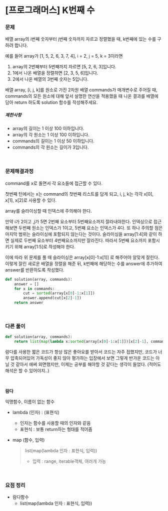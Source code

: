 # [프로그래머스] K번째 수

### 문제

배열 array의 i번째 숫자부터 j번째 숫자까지 자르고 정렬했을 때, k번째에 있는 수를 구하려 합니다.

예를 들어 array가 [1, 5, 2, 6, 3, 7, 4], i = 2, j = 5, k = 3이라면

1. array의 2번째부터 5번째까지 자르면 [5, 2, 6, 3]입니다.
2. 1에서 나온 배열을 정렬하면 [2, 3, 5, 6]입니다.
3. 2에서 나온 배열의 3번째 숫자는 5입니다.

배열 array, [i, j, k]를 원소로 가진 2차원 배열 commands가 매개변수로 주어질 때, commands의 모든 원소에 대해 앞서 설명한 연산을 적용했을 때 나온 결과를 배열에 담아 return 하도록 solution 함수를 작성해주세요.

##### 제한사항

- array의 길이는 1 이상 100 이하입니다.
- array의 각 원소는 1 이상 100 이하입니다.
- commands의 길이는 1 이상 50 이하입니다.
- commands의 각 원소는 길이가 3입니다.

</br>

### 문제해결과정

command를 x로 돌면서 각 요소들에 접근할 수 있다.

첫번째 턴에서는 x는 command의 첫번째 리스트를 담게 되고, i, j, k는 각각 x[0], x[1], x[2]로 사용할 수 있다.

array를 슬라이싱할 때 인덱스에 주의해야 한다. 

만약 i가 2이고 ,j가 5면 2번째 요소부터 5번째요소까지 잘라내야한다. 인덱싱으로 접근해보면 두번째 원소는 인덱스가 1이고, 5번째 요소는 인덱스가 4다. 또 하나 주의할 점은 마지막 범위는 슬라이싱에 포함되지 않는다는 것이다. 슬라이싱을 array[1:4]와 같이 하면 실제로 두번째 요소부터 4번째요소까지만 잘라진다. 따라서 5번째 요소까지 포함시키기 위해 array[1:5]로 작성해야 한다.

이에 따라 위 문제를 풀 때 슬라이싱은 array[x[0]-1:x[1]] 로 해주어야 알맞게 잘린다. 이렇게 잘린 새로운 배열을 정렬을 해준 뒤, k번째에 해당하는 수를 answer에 추가하여 answer를 반환하도록 작성했다.

```python
def solution(array, commands):
    answer = []
    for x in commands:
        cut = sorted(array[x[0]-1:x[1]])
        answer.append(cut[x[2]-1])
    return answer
```

</br>

### 다른 풀이

```python
def solution(array, commands):
    return list(map(lambda x:sorted(array[x[0]-1:x[1]])[x[2]-1], commands))
```

람다를 사용한 짧은 코드가 항상 많은 좋아요를 받아서 코드는 자주 접했지만, 코드가 너무 압축되어있어 가독성이 좋지 않아 평가하는 입장에서 보면 그렇게 반가운 코드는 아닐 것 같아서 애써 외면했지만, 이제는 공부를 해야할 것 같다는 생각이 들었다. (적어도 해석은 할 수 있어야지..)

</br>

**람다**

익명함수, 이름이 없는 함수

* lambda (인자) : (표현식) 

  * 인자는 함수를 사용할 때의 인자와 같음
  * 표현식 : 보통 return하는 형태를 적어줌

* map (함수, 입력) 

  > list(map(lambda 인자 : 표현식,  입력)) 
  >
  > * 입력 : range, iterable객체, 여러개 가능

</br>

### 요점 정리

* 람다함수
  * list(map(lambda 인자 : 표현식, 입력))


